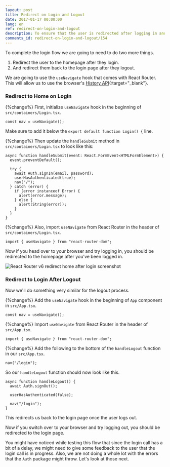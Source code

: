 ```yaml
---
layout: post
title: Redirect on Login and Logout
date: 2017-01-17 00:00:00
lang: en
ref: redirect-on-login-and-logout
description: To ensure that the user is redirected after logging in and logging out of our React.js app, we are going to use the useNavigate React hook from React Router. And we’ll use the nav.push method to navigate the app.
comments_id: redirect-on-login-and-logout/154
---
```


To complete the login flow we are going to need to do two more things.

1. Redirect the user to the homepage after they login.
2. And redirect them back to the login page after they logout.

We are going to use the `useNavigate` hook that comes with React Router. This will allow us to use the browser's [History API](https://developer.mozilla.org/en-US/docs/Web/API/History){:target="_blank"}.

### Redirect to Home on Login

{%change%} First, initialize `useNavigate` hook in the beginning of `src/containers/Login.tsx`.

```tsx
const nav = useNavigate();
```

Make sure to add it below the `export default function Login() {` line.

{%change%} Then update the `handleSubmit` method in `src/containers/Login.tsx` to look like this:

```tsx
async function handleSubmit(event: React.FormEvent<HTMLFormElement>) {
  event.preventDefault();

  try {
    await Auth.signIn(email, password);
    userHasAuthenticated(true);
    nav("/");
  } catch (error) {
    if (error instanceof Error) {
      alert(error.message);
    } else {
      alert(String(error));
    }
  }
}
```

{%change%} Also, import `useNavigate` from React Router in the header of `src/containers/Login.tsx`.

```tsx
import { useNavigate } from "react-router-dom";
```

Now if you head over to your browser and try logging in, you should be redirected to the homepage after you've been logged in.

![React Router v6 redirect home after login screenshot](/assets/redirect-home-after-login.png)

### Redirect to Login After Logout

Now we'll do something very similar for the logout process.

{%change%} Add the `useNavigate` hook in the beginning of `App` component in `src/App.tsx`.

```tsx
const nav = useNavigate();
```

{%change%} Import `useNavigate` from React Router in the header of `src/App.tsx`.

```tsx
import { useNavigate } from "react-router-dom";
```

{%change%} Add the following to the bottom of the `handleLogout` function in our `src/App.tsx`.

```tsx
nav("/login");
```

So our `handleLogout` function should now look like this.

```tsx
async function handleLogout() {
  await Auth.signOut();

  userHasAuthenticated(false);

  nav("/login");
}
```

This redirects us back to the login page once the user logs out.

Now if you switch over to your browser and try logging out, you should be redirected to the login page.

You might have noticed while testing this flow that since the login call has a bit of a delay, we might need to give some feedback to the user that the login call is in progress. Also, we are not doing a whole lot with the errors that the `Auth` package might throw. Let's look at those next.

